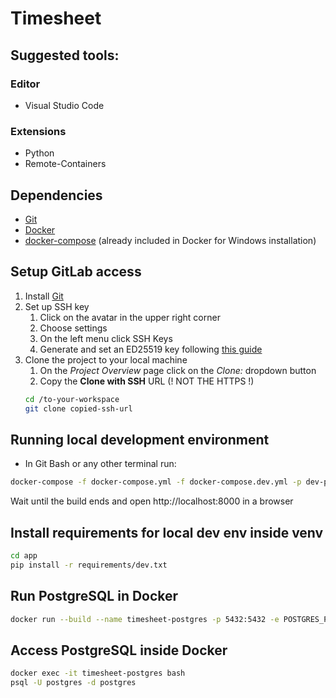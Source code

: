 # Timesheet

## Suggested tools:
### Editor
- Visual Studio Code
### Extensions
- Python
 - Remote-Containers

## Dependencies
- [Git](https://git-scm.com/downloads)
- [Docker](https://docs.docker.com/get-docker/)
- [docker-compose](https://docs.docker.com/compose/install/#install-compose) (already included in Docker for Windows installation)

## Setup GitLab access
1. Install [Git](https://git-scm.com/downloads)
2. Set up SSH key
   1. Click on the avatar in the upper right corner
   2. Choose settings
   3. On the left menu click SSH Keys
   4. Generate and set an ED25519 key following [this guide](https://gitlab.com/help/ssh/README#generating-a-new-ssh-key-pair)
3. Clone the project to your local machine
   1. On the *Project Overview* page click on the *Clone:* dropdown button
   2. Copy the **Clone with SSH** URL (! NOT THE HTTPS !)
    ```bash
    cd /to-your-workspace
    git clone copied-ssh-url
    ```

## Running local development environment
- In Git Bash or any other terminal run:
```bash
docker-compose -f docker-compose.yml -f docker-compose.dev.yml -p dev-project up --build --force-recreate
```
Wait until the build ends and open http://localhost:8000 in a browser

## Install requirements for local dev env inside venv
```bash
cd app
pip install -r requirements/dev.txt
```

## Run PostgreSQL in Docker
```bash
docker run --build --name timesheet-postgres -p 5432:5432 -e POSTGRES_PASSWORD=test_pw postgres
```

## Access PostgreSQL inside Docker
```bash
docker exec -it timesheet-postgres bash
psql -U postgres -d postgres
```
